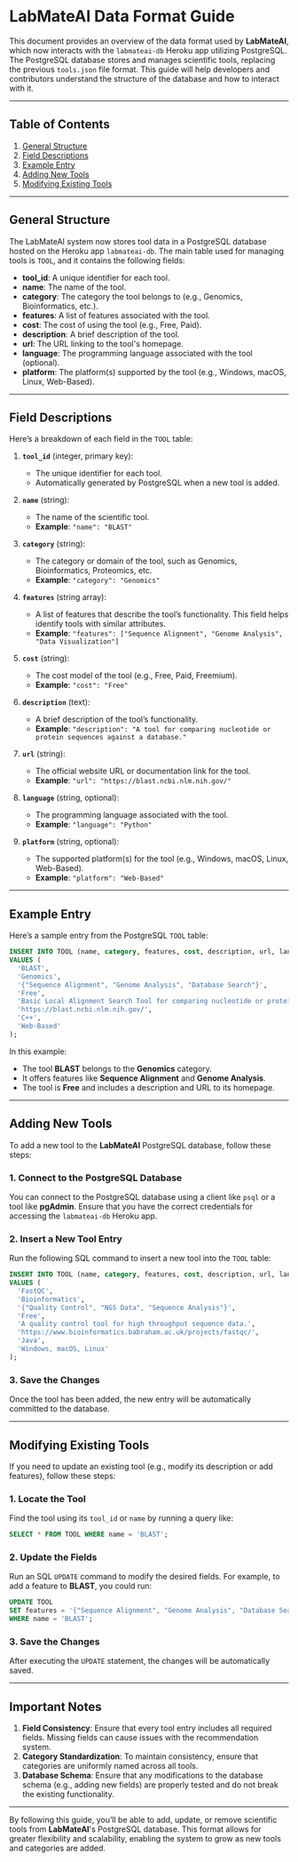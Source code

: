 
# **LabMateAI Data Format Guide**

This document provides an overview of the data format used by **LabMateAI**, which now interacts with the `labmateai-db` Heroku app utilizing PostgreSQL. The PostgreSQL database stores and manages scientific tools, replacing the previous `tools.json` file format. This guide will help developers and contributors understand the structure of the database and how to interact with it.

---

## Table of Contents
1. [General Structure](#general-structure)
2. [Field Descriptions](#field-descriptions)
3. [Example Entry](#example-entry)
4. [Adding New Tools](#adding-new-tools)
5. [Modifying Existing Tools](#modifying-existing-tools)

---

## General Structure

The LabMateAI system now stores tool data in a PostgreSQL database hosted on the Heroku app `labmateai-db`. The main table used for managing tools is `TOOL`, and it contains the following fields:

- **tool_id**: A unique identifier for each tool.
- **name**: The name of the tool.
- **category**: The category the tool belongs to (e.g., Genomics, Bioinformatics, etc.).
- **features**: A list of features associated with the tool.
- **cost**: The cost of using the tool (e.g., Free, Paid).
- **description**: A brief description of the tool.
- **url**: The URL linking to the tool's homepage.
- **language**: The programming language associated with the tool (optional).
- **platform**: The platform(s) supported by the tool (e.g., Windows, macOS, Linux, Web-Based).

---

## Field Descriptions

Here’s a breakdown of each field in the `TOOL` table:

1. **`tool_id`** (integer, primary key):
   - The unique identifier for each tool.
   - Automatically generated by PostgreSQL when a new tool is added.

2. **`name`** (string):
   - The name of the scientific tool.
   - **Example**: `"name": "BLAST"`

3. **`category`** (string):
   - The category or domain of the tool, such as Genomics, Bioinformatics, Proteomics, etc.
   - **Example**: `"category": "Genomics"`

4. **`features`** (string array):
   - A list of features that describe the tool’s functionality. This field helps identify tools with similar attributes.
   - **Example**: `"features": ["Sequence Alignment", "Genome Analysis", "Data Visualization"]`

5. **`cost`** (string):
   - The cost model of the tool (e.g., Free, Paid, Freemium).
   - **Example**: `"cost": "Free"`

6. **`description`** (text):
   - A brief description of the tool’s functionality.
   - **Example**: `"description": "A tool for comparing nucleotide or protein sequences against a database."`

7. **`url`** (string):
   - The official website URL or documentation link for the tool.
   - **Example**: `"url": "https://blast.ncbi.nlm.nih.gov/"`

8. **`language`** (string, optional):
   - The programming language associated with the tool.
   - **Example**: `"language": "Python"`

9. **`platform`** (string, optional):
   - The supported platform(s) for the tool (e.g., Windows, macOS, Linux, Web-Based).
   - **Example**: `"platform": "Web-Based"`

---

## Example Entry

Here’s a sample entry from the PostgreSQL `TOOL` table:

```sql
INSERT INTO TOOL (name, category, features, cost, description, url, language, platform) 
VALUES (
  'BLAST', 
  'Genomics', 
  '{"Sequence Alignment", "Genome Analysis", "Database Search"}', 
  'Free', 
  'Basic Local Alignment Search Tool for comparing nucleotide or protein sequences against a database.', 
  'https://blast.ncbi.nlm.nih.gov/', 
  'C++', 
  'Web-Based'
);
```

In this example:
- The tool **BLAST** belongs to the **Genomics** category.
- It offers features like **Sequence Alignment** and **Genome Analysis**.
- The tool is **Free** and includes a description and URL to its homepage.

---

## Adding New Tools

To add a new tool to the **LabMateAI** PostgreSQL database, follow these steps:

### 1. Connect to the PostgreSQL Database

You can connect to the PostgreSQL database using a client like `psql` or a tool like **pgAdmin**. Ensure that you have the correct credentials for accessing the `labmateai-db` Heroku app.

### 2. Insert a New Tool Entry

Run the following SQL command to insert a new tool into the `TOOL` table:

```sql
INSERT INTO TOOL (name, category, features, cost, description, url, language, platform) 
VALUES (
  'FastQC', 
  'Bioinformatics', 
  '{"Quality Control", "NGS Data", "Sequence Analysis"}', 
  'Free', 
  'A quality control tool for high throughput sequence data.', 
  'https://www.bioinformatics.babraham.ac.uk/projects/fastqc/', 
  'Java', 
  'Windows, macOS, Linux'
);
```

### 3. Save the Changes

Once the tool has been added, the new entry will be automatically committed to the database.

---

## Modifying Existing Tools

If you need to update an existing tool (e.g., modify its description or add features), follow these steps:

### 1. Locate the Tool

Find the tool using its `tool_id` or `name` by running a query like:

```sql
SELECT * FROM TOOL WHERE name = 'BLAST';
```

### 2. Update the Fields

Run an SQL `UPDATE` command to modify the desired fields. For example, to add a feature to **BLAST**, you could run:

```sql
UPDATE TOOL 
SET features = '{"Sequence Alignment", "Genome Analysis", "Database Search", "Protein Matching"}' 
WHERE name = 'BLAST';
```

### 3. Save the Changes

After executing the `UPDATE` statement, the changes will be automatically saved.

---

## Important Notes

1. **Field Consistency**: Ensure that every tool entry includes all required fields. Missing fields can cause issues with the recommendation system.
2. **Category Standardization**: To maintain consistency, ensure that categories are uniformly named across all tools.
3. **Database Schema**: Ensure that any modifications to the database schema (e.g., adding new fields) are properly tested and do not break the existing functionality.

---

By following this guide, you’ll be able to add, update, or remove scientific tools from **LabMateAI**'s PostgreSQL database. This format allows for greater flexibility and scalability, enabling the system to grow as new tools and categories are added.
